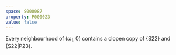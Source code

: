 ```yaml
---
space: S000087
property: P000023
value: false
---
```


Every neighbourhood of $(\omega_1,0)$ contains a clopen copy of {S22} and {S22|P23}. 
